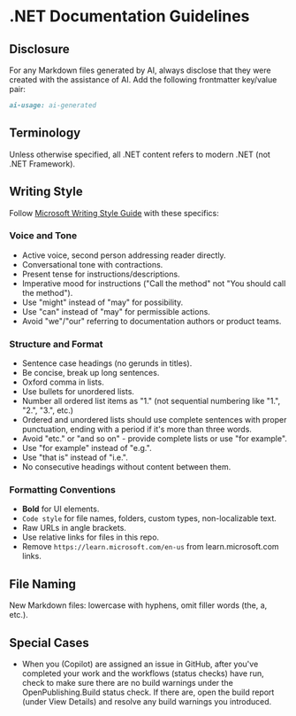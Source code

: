 # .NET Documentation Guidelines

## Disclosure

For any Markdown files generated by AI, always disclose that they were created with the assistance of AI. Add the following frontmatter key/value pair:

```markdown
ai-usage: ai-generated
```

## Terminology

Unless otherwise specified, all .NET content refers to modern .NET (not .NET Framework).

## Writing Style

Follow [Microsoft Writing Style Guide](https://learn.microsoft.com/en-us/style-guide/welcome/) with these specifics:

### Voice and Tone

- Active voice, second person addressing reader directly.
- Conversational tone with contractions.
- Present tense for instructions/descriptions.
- Imperative mood for instructions ("Call the method" not "You should call the method").
- Use "might" instead of "may" for possibility.
- Use "can" instead of "may" for permissible actions.
- Avoid "we"/"our" referring to documentation authors or product teams.

### Structure and Format

- Sentence case headings (no gerunds in titles).
- Be concise, break up long sentences.
- Oxford comma in lists.
- Use bullets for unordered lists.
- Number all ordered list items as "1." (not sequential numbering like "1.", "2.", "3.", etc.)
- Ordered and unordered lists should use complete sentences with proper punctuation, ending with a period if it's more than three words.
- Avoid "etc." or "and so on" - provide complete lists or use "for example".
- Use "for example" instead of "e.g.".
- Use "that is" instead of "i.e.".
- No consecutive headings without content between them.

### Formatting Conventions

- **Bold** for UI elements.
- `Code style` for file names, folders, custom types, non-localizable text.
- Raw URLs in angle brackets.
- Use relative links for files in this repo.
- Remove `https://learn.microsoft.com/en-us` from learn.microsoft.com links.

## File Naming

New Markdown files: lowercase with hyphens, omit filler words (the, a, etc.).

## Special Cases

- When you (Copilot) are assigned an issue in GitHub, after you've completed your work and the workflows (status checks) have run, check to make sure there are no build warnings under the OpenPublishing.Build status check. If there are, open the build report (under View Details) and resolve any build warnings you introduced.
